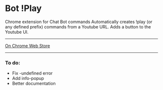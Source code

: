 # Bot !Play
Chrome extension for Chat Bot commands
Automatically creates !play (or any defined prefix) commands from a Youtube URL.
Adds a button to the Youtube UI.
***
[On Chrome Web Store](https://chrome.google.com/webstore/detail/bot-play/iheokgnobgdhajjdkhiokjokadefodjj?hl=en)
***
### To do:

* Fix -undefined error
* Add info-popup
* Better documentation
